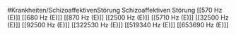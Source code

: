 #Krankheiten/SchizoaffektivenStörung
Schizoaffektiven Störung
[[570 Hz (E)]]
[[680 Hz (E)]]
[[870 Hz (E)]]
[[2500 Hz (E)]]
[[5710 Hz (E)]]
[[32500 Hz (E)]]
[[92500 Hz (E)]]
[[322530 Hz (E)]]
[[519340 Hz (E)]]
[[653690 Hz (E)]]